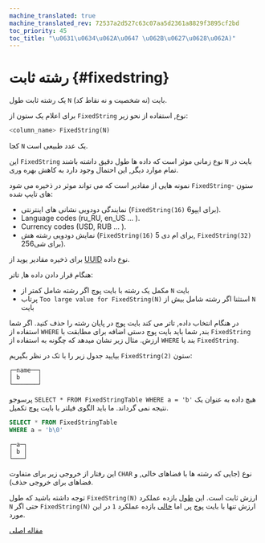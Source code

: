 ```yaml
---
machine_translated: true
machine_translated_rev: 72537a2d527c63c07aa5d2361a8829f3895cf2bd
toc_priority: 45
toc_title: "\u0631\u0634\u062A\u0647 \u062B\u0627\u0628\u062A)"
---
```


# رشته ثابت {#fixedstring}

یک رشته ثابت طول `N` بایت (نه شخصیت و نه نقاط کد).

برای اعلام یک ستون از `FixedString` نوع, استفاده از نحو زیر:

``` sql
<column_name> FixedString(N)
```

کجا `N` یک عدد طبیعی است.

این `FixedString` نوع زمانی موثر است که داده ها طول دقیق داشته باشند `N` بایت در تمام موارد دیگر, این احتمال وجود دارد به کاهش بهره وری.

نمونه هایی از مقادیر است که می تواند موثر در ذخیره می شود `FixedString`- ستون های تایپ شده:

-   نمایندگی دودویی نشانی های اینترنتی (`FixedString(16)` برای ایپو6).
-   Language codes (ru_RU, en_US … ).
-   Currency codes (USD, RUB … ).
-   نمایش دودویی رشته هش (`FixedString(16)` برای ام دی 5, `FixedString(32)` برای شی256).

برای ذخیره مقادیر یوید از [UUID](uuid.md) نوع داده.

هنگام قرار دادن داده ها, تاتر:

-   مکمل یک رشته با بایت پوچ اگر رشته شامل کمتر از `N` بایت
-   پرتاب `Too large value for FixedString(N)` استثنا اگر رشته شامل بیش از `N` بایت

در هنگام انتخاب داده, تاتر می کند بایت پوچ در پایان رشته را حذف کنید. اگر شما استفاده از `WHERE` بند, شما باید بایت پوچ دستی اضافه برای مطابقت با `FixedString` ارزش. مثال زیر نشان میدهد که چگونه به استفاده از `WHERE` بند با `FixedString`.

بیایید جدول زیر را با تک در نظر بگیریم `FixedString(2)` ستون:

``` text
┌─name──┐
│ b     │
└───────┘
```

پرسوجو `SELECT * FROM FixedStringTable WHERE a = 'b'` هیچ داده به عنوان یک نتیجه نمی گرداند. ما باید الگوی فیلتر با بایت پوچ تکمیل.

``` sql
SELECT * FROM FixedStringTable
WHERE a = 'b\0'
```

``` text
┌─a─┐
│ b │
└───┘
```

این رفتار از خروجی زیر برای متفاوت `CHAR` نوع (جایی که رشته ها با فضاهای خالی, و فضاهای برای خروجی حذف).

توجه داشته باشید که طول `FixedString(N)` ارزش ثابت است. این [طول](../../sql-reference/functions/array-functions.md#array_functions-length) بازده عملکرد `N` حتی اگر `FixedString(N)` ارزش تنها با بایت پوچ پر, اما [خالی](../../sql-reference/functions/string-functions.md#empty) بازده عملکرد `1` در این مورد.

[مقاله اصلی](https://clickhouse.tech/docs/en/data_types/fixedstring/) <!--hide-->
